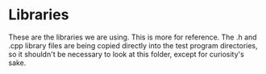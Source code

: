 # Libraries

These are the libraries we are using. This is more for reference. The .h and .cpp library files are being copied directly into the test program directories, so it shouldn't be necessary to look at this folder, except for curiosity's sake.
